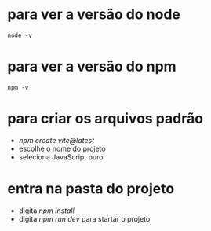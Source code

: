 # para ver a versão do node
    node -v 
# para ver a versão do npm
    npm -v
# para criar os arquivos padrão
- _npm create vite@latest_
- escolhe o nome do projeto
- seleciona JavaScript puro

# entra na pasta do projeto
- digita _npm install_
- digita _npm run dev_ para startar o projeto

